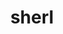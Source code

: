 ---
pid: FS193
title: sherl
location_transcription: wall of house
zipcode: '19107'
outside_phl: 
neighborhood: Washington Square West,Avenue of The Arts,Midtown Village,Chinatown
age: '19'
age_range: 13-19
instagram: 
image_file_name: FS_193.jpg
proposal_transcription: 
topic: Unknown
topic_summary: '0'
type: Other No Form
keywords_other: sherl, wall
credit: Iris
image_labels: 
twitter: 
facebook: 
permalink: "/monuments/fs193/"
layout: item-page
---